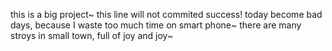 this is a big project~
this line will not commited success!
today become bad days, because I waste too much time on
smart phone~
there are many stroys in small town, full of joy and joy~

